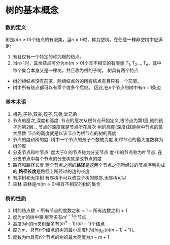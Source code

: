# 树的基本概念
### 数的定义
树是$n(n≥0)$个结点的有限集。当$n=0$时，称为空树。在任意一棵非空树中应满足:
1. 有且仅有一个特定的称为根的结点。    
2. 当n>1时，其余结点可分为$m(m>0)$个互不相交的有限集 $T_1,T_2…,T_n$，其中每个集合本身又是一棵树，并且称为根的子树。
树具有两个特点
- 树的根结点没有前驱，除根结点外的所有结点有且只有一个前驱。
- 树中所有结点都可以有零个或多个后继。
因此,在$n$个节点的树中有$n-1$条边
### 基本术语
1. 祖先,子孙,双亲,孩子,兄弟,堂兄弟
2. 节点的层次,深度和高度:
    节点的层次从根节点开始定义,根节点为第1层,他的孩子为第2层...
    节点的深度就是节点所在层次
    树的高度(深度)就是树中节点的最大层数
    节点的高度就是以该节点为根节点的树的高度
3. 节点的度和树的度:
    树中一个节点的孩子个数成为度
    树种节点的最大度数称为树的度
4. 分支节点和叶节点:
   度大于0 的节点称为分支节点
   度=0的节点称为叶节点.
   在分支节点中每个节点的分支树就是改节点的度
5. 路径和路径长度
    两个节点之间的**路径**是这两个节点之间所经过的节点序列构成的
    **路径长度**是路径上所经过的边的长度
6. 有序树和无序树
    有序树不可以改变子树的顺序,无序树可以
7. 森林
   森林是$m(m>0)$棵互不相交的树的集合
### 树的性质
1. 树的结点数 = 所有节点的度数之和 + 1 = 所有边数之和 + 1
2. 度为m的树中第i层至多有$m^{i-1}$个节点
3. 高度为h的m叉树至多有$(m^h - 1)/(m - 1)$个结点
4. 度为m、具有n个结点的树的最小高度h为$[log_m(n(m - 1) + 1)]$。
5. 度数为m具有n个节点的树的最大高度为$n - m + 1$